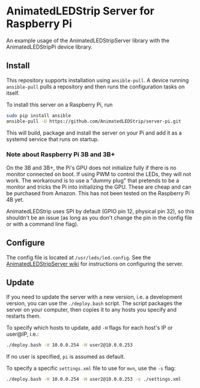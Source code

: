 # AnimatedLEDStrip Server for Raspberry Pi
An example usage of the AnimatedLEDStripServer library with the AnimatedLEDStripPi device library.

## Install
This repository supports installation using `ansible-pull`.
A device running `ansible-pull` pulls a repository and then runs the configuration tasks on itself.

To install this server on a Raspberry Pi, run
```bash
sudo pip install ansible
ansible-pull -U https://github.com/AnimatedLEDStrip/server-pi.git
```

This will build, package and install the server on your Pi and add it as a systemd service that runs on startup.

### Note about Raspberry Pi 3B and 3B+
On the 3B and 3B+, the Pi's GPU does not initialize fully if there is no monitor connected on boot.
If using PWM to control the LEDs, they will not work.
The workaround is to use a "dummy plug" that pretends to be a monitor and tricks the Pi into initializing the GPU.
These are cheap and can be purchased from Amazon.
This has not been tested on the Raspberry Pi 4B yet.

AnimatedLEDStrip uses SPI by default (GPIO pin 12, physical pin 32), so this shouldn't be an issue
(as long as you don't change the pin in the config file or with a command line flag).


## Configure
The config file is located at `/usr/leds/led.config`.
See the [AnimatedLEDStripServer wiki](https://github.com/AnimatedLEDStrip/AnimatedLEDStripServer/wiki/Configuration) for instructions on configuring the server.


## Update
If you need to update the server with a new version, i.e. a development version, you can use the `./deploy.bash` script.
The script packages the server on your computer, then copies it to any hosts you specify and restarts them.

To specify which hosts to update, add `-H` flags for each host's IP or user@IP, i.e.:
```bash
./deploy.bash -H 10.0.0.254 -H user2@10.0.0.253
```
If no user is specified, `pi` is assumed as default.

To specify a specific `settings.xml` file to use for `mvn`, use the `-s` flag:

```bash
./deploy.bash -H 10.0.0.254 -H user2@10.0.0.253 -s ./settings.xml
```
